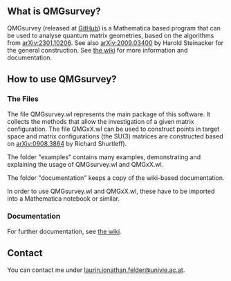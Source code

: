 ## What is QMGsurvey?

QMGsurvey (released at [GitHub](https://github.com/laurinjfelder/QMGsurvey)) is a Mathematica based program that can be used to analyse quantum matrix geometries, based on the algorithms from [arXiv:2301.10206](https://arxiv.org/abs/2301.10206). See also [arXiv:2009.03400](https://arxiv.org/abs/2009.03400) by Harold Steinacker for the general construction.
See [the wiki](https://github.com/laurinjfelder/QMGsurvey/wiki) for more information and documentation.

## How to use QMGsurvey?

### The Files

The file QMGsurvey.wl represents the main package of this software. It collects the methods that allow the investigation of a given matrix configuration.
The file QMGxX.wl can be used to construct points in target space and matrix configurations (the SU(3) matrices are constructed based on [arXiv:0908.3864](https://arxiv.org/abs/0908.3864) by Richard Shurtleff).

The folder "examples" contains many examples, demonstrating and explaining the usage of QMGsurvey.wl and QMGxX.wl.

The folder "documentation" keeps a copy of the wiki-based documentation.

In order to use QMGsurvey.wl and QMGxX.wl, these have to be imported into a Mathematica notebook or similar.

### Documentation

For further documentation, see [the wiki](https://github.com/laurinjfelder/QMGsurvey/wiki).

## Contact

You can contact me under laurin.jonathan.felder@univie.ac.at.
